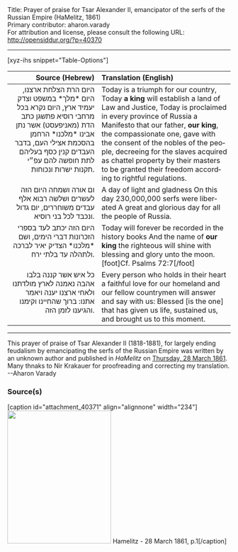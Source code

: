 <html>
<head></head>
<body>
Title: Prayer of praise for Tsar Alexander II, emancipator of the serfs of the Russian Empire (HaMelitz, 1861)<br />
Primary contributor: aharon.varady<br />
For attribution and license, please consult the following URL: <a href="http://opensiddur.org/?p=40370">http://opensiddur.org/?p=40370</a>
<p />
<hr />

[xyz-ihs snippet="Table-Options"]<table style="margin-left: auto; margin-right: auto;" class="draggable">
<thead><tr><th id="x" style="text-align: right;">Source (Hebrew)</th><th style="text-align: left;">Translation (English)</th></tr></thead>
<tbody>
<tr><td style="vertical-align:top;">
<div class="liturgy" lang="he" style="text-align: right;">
היום הרת הצלחת ארצנו, 
היום *מלך* במשפט וצדק יעמיד ארץ, 
היום נקרא בּכל מרחבי רוסיא 
פתשגן כתב הדת (מאניפעסט) 
אשר נתן אבינו *מלכנו* הרחמן 
בהסכמת אצילי העם, 
בדבר העבדים קנין כסף בעליהם 
לתת חופשה להם 
עפ״י תקנות ישרות ונכוחות. 
</div></td>

<td style="vertical-align:top;">
<div class="english" lang="en" style="text-align: left;">
Today is a triumph for our country,
Today <strong>a king</strong> will establish a land of Law and Justice, 
Today is proclaimed in every province of Russia
a Manifesto
that our father, <strong>our king</strong>, the compassionate one, gave
with the consent of the nobles of the people,
decreeing for the slaves acquired as chattel property by their masters
to be granted their freedom
according to rightful regulations. 
</div></td></tr>


<tr><td style="vertical-align:top;">
<div class="liturgy" lang="he" style="text-align: right;">
ום אורה ושמחה 
היום הזה לעשרים ושלשה רבוא אלף עבדים משוחררים, 
יום גדול ונכבד לכל בני רוסיא. 
</div></td>

<td style="vertical-align:top;">
<div class="english" lang="en" style="text-align: left;">
A day of light and gladness
On this day 230,000,000 serfs were liberated
A great and glorious day for all the people of Russia.
</div></td></tr>


<tr><td style="vertical-align:top;">
<div class="liturgy" lang="he" style="text-align: right;">
היום הזה יכתב לעד בספרי הזכרונות דברי הימים, 
ושם *מלכנו* הצדיק יאיר 
לברכה ולתהלה עד בלתי ירח. 
</div></td>

<td style="vertical-align:top;">
<div class="english" lang="en" style="text-align: left;">
Today will forever be recorded in the history books
And the name of <strong>our king</strong> the righteous will shine 
with blessing and glory unto the moon.[foot]Cf. Psalms 72:7[/foot] 
</div></td></tr>


<tr><td style="vertical-align:top;">
<div class="liturgy" lang="he" style="text-align: right;">
כל איש אשר קננה בלבו אהבה נאמנה 
לארץ מולדתנו 
ולאחי ארצנו 
יענה ויאמר אתנו: 
ברוך שהחיינו 
וקימנו 
והגיענו לזמן הזה.
</div></td>

<td style="vertical-align:top;">
<div class="english" lang="en" style="text-align: left;">
Every person who holds in their heart a faithful love 
for our homeland 
and our fellow countrymen 
will answer and say with us:
Blessed [is the one] that has given us life, 
sustained us, 
and brought us to this moment. 
</div></td></tr>
</tbody></table>

<hr />

This prayer of praise of Tsar Alexander II (1818-1881), for largely ending feudalism by emancipating the serfs of the Russian Empire was written by an unknown author and published in <em>HaMelitz</em> on <a href="https://www.nli.org.il/en/newspapers/hmz/1861/03/28/01/article/3/?e=-------en-20--1--img-txIN%7ctxTI--------------1">Thursday, 28 March 1861</a>. Many thnaks to Nir Krakauer for proofreading and correcting my translation. --Aharon Varady

<h3>Source(s)</h3>

[caption id="attachment_40371" align="alignnone" width="234"]<a href="https://opensiddur.org/wp-content/uploads/2021/11/Hamelitz-28-March-1861-p.1.png"><img src="https://opensiddur.org/wp-content/uploads/2021/11/Hamelitz-28-March-1861-p.1-234x300.png" alt="" width="234" height="300" class="size-medium wp-image-40371" /></a> Hamelitz - 28 March 1861, p.1[/caption]

&nbsp;
</body>
</html>